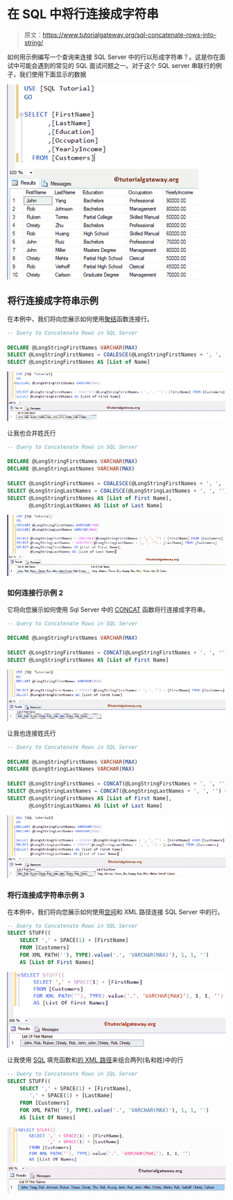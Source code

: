 # 在 SQL 中将行连接成字符串

> 原文：<https://www.tutorialgateway.org/sql-concatenate-rows-into-string/>

如何用示例编写一个查询来连接 SQL Server 中的行以形成字符串？。这是你在面试中可能会遇到的常见的 SQL 面试问题之一。对于这个 SQL server 串联行的例子，我们使用下面显示的数据

![SQL Concatenate Rows into String 1](img/9cdfa422b269a32c2b57214191af1cce.png)

## 将行连接成字符串示例

在本例中，我们将向您展示如何使用[聚结](https://www.tutorialgateway.org/sql-coalesce-function/)函数连接行。

```sql
-- Query to Concatenate Rows in SQL Server

DECLARE @LongStringFirstNames VARCHAR(MAX)  
SELECT @LongStringFirstNames = COALESCE(@LongStringFirstNames + ', ', '') + [FirstName] FROM [Customers]
SELECT @LongStringFirstNames AS [List of Name]
```

![SQL Concatenate Rows into String 2](img/9c928680d837dd50efcae8dfd760ecef.png)

让我也合并姓氏行

```sql
-- Query to Concatenate Rows in SQL Server

DECLARE @LongStringFirstNames VARCHAR(MAX)
DECLARE @LongStringLastNames VARCHAR(MAX)

SELECT @LongStringFirstNames = COALESCE(@LongStringFirstNames + ', ', '') + [FirstName] FROM [Customers]  
SELECT @LongStringLastNames = COALESCE(@LongStringLastNames + ', ', '') + [LastName] FROM [Customers]
SELECT @LongStringFirstNames AS [List of First Name],
       @LongStringLastNames AS [List of Last Name]
```

![SQL Concatenate Rows into String 3](img/c09c2b39336b85e54e9b31ba73bb25cc.png)

### 如何连接行示例 2

它将向您展示如何使用 Sql Server 中的 [CONCAT](https://www.tutorialgateway.org/sql-concat-function/) 函数将行连接成字符串。

```sql
-- Query to Concatenate Rows in SQL Server

DECLARE @LongStringFirstNames VARCHAR(MAX)

SELECT @LongStringFirstNames = CONCAT(@LongStringFirstNames + ', ', '') + [FirstName] FROM [Customers]  
SELECT @LongStringFirstNames AS [List of First Name]
```

![SQL Concatenate Rows into String 4](img/7d733cc6f209c9181091ec69558e07b8.png)

让我也连接姓氏行

```sql
-- Query to Concatenate Rows in SQL Server

DECLARE @LongStringFirstNames VARCHAR(MAX)
DECLARE @LongStringLastNames VARCHAR(MAX)

SELECT @LongStringFirstNames = CONCAT(@LongStringFirstNames + ', ', '') + [FirstName] FROM [Customers]  
SELECT @LongStringLastNames = CONCAT(@LongStringLastNames + ', ', '') + [LastName] FROM [Customers]
SELECT @LongStringFirstNames AS [List of First Name],
	   @LongStringLastNames AS [List of Last Name]
```

![SQL Concatenate Rows into String 5](img/7093188e200518377548d9a551237af1.png)

### 将行连接成字符串示例 3

在本例中，我们将向您展示如何使用[空间](https://www.tutorialgateway.org/sql-space-function/)和 XML 路径连接 SQL Server 中的行。

```sql
-- Query to Concatenate Rows in SQL Server
SELECT STUFF((
    SELECT ',' + SPACE(1) + [FirstName]
    FROM [Customers]
    FOR XML PATH(''), TYPE).value('.', 'VARCHAR(MAX)'), 1, 1, '')
	AS [List Of First Names]
```

![SQL Concatenate Rows into String 6](img/1bdbc70c030be094de774d3fc333bfe9.png)

让我使用 [SQL](https://www.tutorialgateway.org/sql/) 填充函数和[的 XML 路径](https://www.tutorialgateway.org/sql-for-xml-path/)来组合两列(名和姓)中的行

```sql
-- Query to Concatenate Rows in SQL Server
SELECT STUFF((
    SELECT ',' + SPACE(1) + [FirstName],
	   ',' + SPACE(1) + [LastName]
    FROM [Customers]
    FOR XML PATH(''), TYPE).value('.', 'VARCHAR(MAX)'), 1, 1, '')
	AS [List Of Names]
```

![SQL Concatenate Rows into String 7](img/b8999a5ad17391bb7814163f425fb1a7.png)